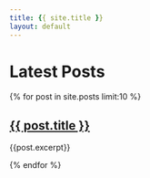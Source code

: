 ```yaml
---
title: {{ site.title }}
layout: default
---
```


# Latest Posts

{% for post in site.posts limit:10 %}
## [{{ post.title }}]({{post.url}})

{{post.excerpt}}

{% endfor %}